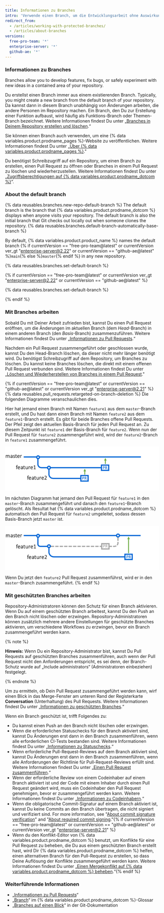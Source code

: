 ```yaml
---
title: Informationen zu Branches
intro: 'Verwende einen Branch, um die Entwicklungsarbeit ohne Auswirkungen auf andere Branches im Repository zu isolieren. Jedes Repository hat einen Standardbranch und kann mehrere weitere Branches haben. Du kannst einen Branch mit einem anderen Branch über einen Pull Request zusammenführen.'
redirect_from:
  - /articles/working-with-protected-branches/
  - /articles/about-branches
versions:
  free-pro-team: '*'
  enterprise-server: '*'
  github-ae: '*'
---
```



### Informationen zu Branches

Branches allow you to develop features, fix bugs, or safely experiment with new ideas in a contained area of your repository.

Du erstellst einen Branch immer aus einem existierenden Branch. Typically, you might create a new branch from the default branch of your repository. Da kannst dann in diesem Branch unabhängig von Änderungen arbeiten, die andere Personen im Repository machen. Ein Branch, den Du zur Erstellung einer Funktion aufbaust, wird häufig als Funktions-Branch oder Themen-Branch bezeichnet. Weitere Informationen findest Du unter „[Branches in Deinem Repository erstellen und löschen](/articles/creating-and-deleting-branches-within-your-repository/).“

Sie können einen Branch auch verwenden, um eine {% data variables.product.prodname_pages %}-Website zu veröffentlichen. Weitere Informationen findest Du unter „[Über {% data variables.product.prodname_pages %}](/articles/what-is-github-pages)."

Du benötigst Schreibzugriff auf ein Repository, um einen Branch zu erstellen, einen Pull Request zu öffnen oder Branches in einem Pull Request zu löschen und wiederherzustellen. Weitere Informationen findest Du unter „[Zugriffsberechtigungen auf {% data variables.product.prodname_dotcom %}](/github/getting-started-with-github/access-permissions-on-github)“.

### About the default branch

{% data reusables.branches.new-repo-default-branch %} The default branch is the branch that {% data variables.product.prodname_dotcom %} displays when anyone visits your repository. The default branch is also the initial branch that Git checks out locally out when someone clones the repository. {% data reusables.branches.default-branch-automatically-base-branch %}

By default, {% data variables.product.product_name %} names the default branch {% if currentVersion == "free-pro-team@latest" or currentVersion ver_gt "enterprise-server@2.22" or currentVersion == "github-ae@latest" %}`main`{% else %}`master`{% endif %} in any new repository.

{% data reusables.branches.set-default-branch %}

{% if currentVersion == "free-pro-team@latest" or currentVersion ver_gt "enterprise-server@2.22" or currentVersion == "github-ae@latest" %}

{% data reusables.branches.set-default-branch %}

{% endif %}

### Mit Branches arbeiten

Sobald Du mit Deiner Arbeit zufrieden bist, kannst Du einen Pull Request eröffnen, um die Änderungen im aktuellen Branch (dem *Head*-Branch) in einem anderen Branch (den *Basis*-Branch) zusammenzuführen. Weitere Informationen findest Du unter „[Informationen zu Pull Requests](/articles/about-pull-requests).“

Nachdem ein Pull Request zusammengeführt oder geschlossen wurde, kannst Du den Head-Branch löschen, da dieser nicht mehr länger benötigt wird. Du benötigst Schreibzugriff auf dem Repository, um Branches zu löschen. Du kannst keine Branches löschen, die direkt mit einem offenen Pull Request verbunden sind. Weitere Informationen findest Du unter „[Löschen und Wiederherstellen von Branches in einem Pull Request](/github/administering-a-repository/deleting-and-restoring-branches-in-a-pull-request)."

{% if currentVersion == "free-pro-team@latest" or currentVersion == "github-ae@latest" or currentVersion ver_gt "enterprise-server@2.21" %}
{% data reusables.pull_requests.retargeted-on-branch-deletion %}
Die folgenden Diagramme veranschaulichen dies.

 Hier hat jemand einen Branch mit Namen `feature1` aus dem `master`-Branch erstellt, und Du hast dann einen Branch mit Namen `feature2` aus dem `feature1`-Branch erstellt. Es gibt für beide Branches offene Pull Requests. Der Pfeil zeigt den aktuellen Basis-Branch für jeden Pull Request an. Zu diesem Zeitpunkt ist `feature1` der Basis-Branch für `feature2`. Wenn nun der Pull Request für `feature2` zusammengeführt wird, wird der `feature2`-Branch in `feature1` zusammengeführt.

 ![Schaltfläche „Merge pull request“ (Pull Request zusammenführen)](/assets/images/help/branches/pr-retargeting-diagram1.png)

Im nächsten Diagramm hat jemand den Pull Request für `feature1` in den `master`-Branch zusammengeführt und danach den `feature1`-Branch gelöscht. Als Resultat hat {% data variables.product.prodname_dotcom %} automatisch den Pull Request für `feature2` umgeleitet, sodass dessen Basis-Branch jetzt `master` ist.

 ![Schaltfläche „Merge pull request“ (Pull Request zusammenführen)](/assets/images/help/branches/pr-retargeting-diagram2.png)

Wenn Du jetzt den `feature2` Pull Request zusammenführst, wird er in den `master`-Branch zusammengeführt.
{% endif %}

### Mit geschützten Branches arbeiten

Repository-Administratoren können den Schutz für einen Branch aktivieren. Wenn Du auf einem geschützten Branch arbeitest, kannst Du den Push an den Branch nicht löschen oder erzwingen. Repository-Administratoren können zusätzlich mehrere andere Einstellungen für geschützte Branches aktivieren, um verschiedene Workflows zu erzwingen, bevor ein Branch zusammengeführt werden kann.

{% note %}

**Hinweis:** Wenn Du ein Repository-Administrator bist, kannst Du Pull Requests auf geschützten Branches zusammenführen, auch wenn der Pull Request nicht den Anforderungen entspricht, es sei denn, der Branch-Schutz wurde auf „Include administrators“ (Administratoren einbeziehen) festgelegt.

{% endnote %}

Um zu ermitteln, ob Dein Pull Request zusammengeführt werden kann, wirf einen Blick in das Merge-Fenster am unteren Rand der Registerkarte **Conversation** (Unterhaltung) des Pull Requests. Weitere Informationen findest Du unter „[Informationen zu geschützten Branches](/articles/about-protected-branches).“

Wenn ein Branch geschützt ist, trifft Folgendes zu:

- Du kannst einen Push an den Branch nicht löschen oder erzwingen.
- Wenn die erforderlichen Statuschecks für den Branch aktiviert sind, kannst Du Änderungen erst dann in den Branch zusammenführen, wenn alle erforderlichen CI-Tests bestanden sind. Weitere Informationen findest Du unter „[Informationen zu Statuschecks](/articles/about-status-checks).“
- Wenn erforderliche Pull-Request-Reviews auf dem Branch aktiviert sind, kannst Du Änderungen erst dann in den Branch zusammenführen, wenn alle Anforderungen der Richtlinie für Pull-Request-Reviews erfüllt sind. Weitere Informationen findest Du unter „[Einen Pull Request zusammenführen](/articles/merging-a-pull-request).“
- Wenn der erforderliche Review von einem Codeinhaber auf einem Branch aktiviert ist und der Code mit einem Inhaber durch einen Pull Request geändert wird, muss ein Codeinhaber den Pull Request genehmigen, bevor er zusammengeführt werden kann. Weitere Informationen findest Du unter „[Informationen zu Codeinhabern](/articles/about-code-owners).“
- Wenn die obligatorische Commit-Signatur auf einem Branch aktiviert ist, kannst Du keine Commits an den Branch übertragen, die nicht signiert und verifiziert sind. For more information, see "[About commit signature verification](/articles/about-commit-signature-verification)" and "[About required commit signing](/articles/about-required-commit-signing)."{% if currentVersion == "free-pro-team@latest" or currentVersion == "github-ae@latest" or currentVersion ver_gt "enterprise-server@2.21" %}
- Wenn du den Konflikt-Editor von {% data variables.product.prodname_dotcom %} benutzt, um Konflikte für eine Pull Request zu beheben, die Du aus einem geschützten Branch erstellt hast, wird Dir {% data variables.product.prodname_dotcom %} helfen, einen alternativen Branch für den Pull-Request zu erstellen, so dass Deine Auflösung der Konflikte zusammengeführt werden kann. Weitere Informationen findest Du unter „[Einen Mergekonflikt auf {% data variables.product.prodname_dotcom %} beheben](/github/collaborating-with-issues-and-pull-requests/resolving-a-merge-conflict-on-github).“{% endif %}

### Weiterführende Informationen

- „[Informationen zu Pull Requests](/articles/about-pull-requests)“
- „[Branch](/articles/github-glossary/#branch)“ im {% data variables.product.prodname_dotcom %}-Glossar
- „[Branches auf einen Blick](https://git-scm.com/book/en/v2/Git-Branching-Branches-in-a-Nutshell)“ in der Git-Dokumentation
